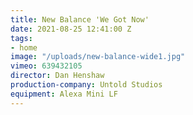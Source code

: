 ```yaml
---
title: New Balance 'We Got Now'
date: 2021-08-25 12:41:00 Z
tags:
- home
image: "/uploads/new-balance-wide1.jpg"
vimeo: 639432105
director: Dan Henshaw
production-company: Untold Studios
equipment: Alexa Mini LF
---
```


